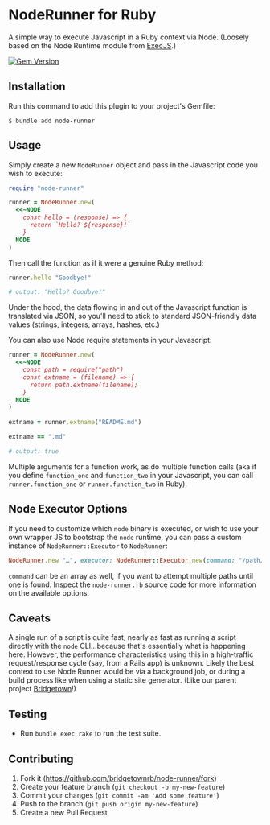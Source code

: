 # NodeRunner for Ruby

A simple way to execute Javascript in a Ruby context via Node. (Loosely based on the Node Runtime module from [ExecJS](https://github.com/rails/execjs).)

[![Gem Version](https://badge.fury.io/rb/node-runner.svg)](https://badge.fury.io/rb/node-runner)

## Installation

Run this command to add this plugin to your project's Gemfile:

```shell
$ bundle add node-runner
```

## Usage

Simply create a new `NodeRunner` object and pass in the Javascript code you wish to
execute:

```ruby
require "node-runner"

runner = NodeRunner.new(
  <<~NODE
    const hello = (response) => {
      return `Hello? ${response}!`
    }
  NODE
)
```

Then call the function as if it were a genuine Ruby method:

```ruby
runner.hello "Goodbye!"

# output: "Hello? Goodbye!"
```

Under the hood, the data flowing in and out of the Javascript function is translated via JSON, so you'll need to stick to standard JSON-friendly data
values (strings, integers, arrays, hashes, etc.)

You can also use Node require statements in your Javascript:

```ruby
runner = NodeRunner.new(
  <<~NODE
    const path = require("path")
    const extname = (filename) => {
      return path.extname(filename);
    }
  NODE
)
  
extname = runner.extname("README.md")

extname == ".md"

# output: true
```

Multiple arguments for a function work, as do multiple function calls (aka
if you define `function_one` and `function_two` in your Javascript, you can call
`runner.function_one` or `runner.function_two` in Ruby).

## Node Executor Options

If you need to customize which `node` binary is executed, or wish to use your
own wrapper JS to bootstrap the `node` runtime, you can pass a custom instance
of `NodeRunner::Executor` to `NodeRunner`:

```ruby
NodeRunner.new "…", executor: NodeRunner::Executor.new(command: "/path/to/custom/node")
```

`command` can be an array as well, if you want to attempt multiple paths until one is found. Inspect the `node-runner.rb` source code for more information on the available options.

## Caveats

A single run of a script is quite fast, nearly as fast as running a script directly with the
`node` CLI…because that's essentially what is happening here. However, the performance characteristics using
this in a high-traffic request/response cycle (say, from a Rails app) is unknown. Likely the best context to use
Node Runner would be via a background job, or during a build process like when using a static site generator.
(Like our parent project [Bridgetown](https://github.com/bridgetownrb/bridgetown)!)

## Testing

* Run `bundle exec rake` to run the test suite.

## Contributing

1. Fork it (https://github.com/bridgetownrb/node-runner/fork)
2. Create your feature branch (`git checkout -b my-new-feature`)
3. Commit your changes (`git commit -am 'Add some feature'`)
4. Push to the branch (`git push origin my-new-feature`)
5. Create a new Pull Request
